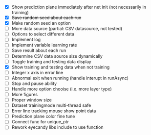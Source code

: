 - [x] Show prediction plane immediately after net init (not necessarily in training)
- [x] ~~Save random seed about each run~~
- [x] Make random seed an option
- [ ] More data source (partial: CSV datasource, not tested)
- [ ] Options to select different data
- [ ] Implement log
- [ ] Implement variable learning rate
- [ ] Save result about each run
- [ ] Determine CSV data source size dynamically
- [ ] Toggle training and testing data display
- [x] Show training and testing data when not training
- [ ] Integer x axis in error line
- [ ] Abnormal exit when running (handle interupt in runAsync)
- [ ] Stop and pause ability
- [ ] Handle more option chooise (i.e. more layer type)
- [ ] More figures
- [ ] Proper window size
- [ ] Dataset trainingmode multi-thread safe
- [ ] Error line tracking mouse show point data
- [ ] Prediction plane color fine tune
- [ ] Connect func for unique_ptr
- [ ] Rework eyecandy libs include to use function

